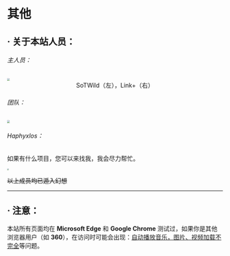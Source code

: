 # 其他



## · 关于本站人员：

###### 主人员：

<img src="https://i2.imgu.cc/images/2022/02/23/CIDtX.jpg" style="zoom:40%;" />

<center>SoTWild（左），Link+（右）</center>

###### 团队：

<img src="https://s2.loli.net/2022/02/24/KwO16QftRhuGUng.jpg" style="zoom:40%;" />



###### Haphyxlos：

如果有什么项目，您可以来找我，我会尽力帮忙。

<img src="https://s2.loli.net/2022/03/06/LCgDhFBzW3KpoxN.jpg" style="zoom:25%;" />

~~以上成员均已遁入幻想~~

------



## · 注意：

本站所有页面均在 **Microsoft Edge** 和 **Google Chrome** 测试过，如果你是其他浏览器用户（如 **360**），在访问时可能会出现：<u>自动播放音乐，图片、视频加载不完全</u>等问题。


